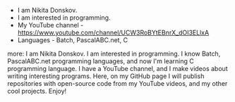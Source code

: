 - I am Nikita Donskov.
- I am interested in programming.
- My YouTube channel - https://www.youtube.com/channel/UCW3RoBYtEBnrX_dOI3ELlxA
- Languages - Batch, PascalABC.net, C

more:
I am Nikita Donskov. I am interested in programming.
I know Batch, PascalABC.net programming languages, and
now I'm learning C programming language. I have a YouTube
channel, and I make videos about writing interesting programs.
Here, on my GitHub page I will publish repositories with
open-source code from my YouTube videos, and my other cool projects.
Enjoy!
